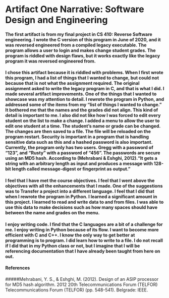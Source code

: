 # Artifact One Narrative: Software Design and Engineering

#### The first artifact is from my final project in CS 410: Reverse Software engineering. I wrote the C version of this program in June of 2020, and it was reversed engineered from a compiled legacy executable. The program allows a user to login and makes change student grades.  The program is riddled with design flaws, but it works exactly like the legacy program it was reversed engineered from.
#### I chose this artifact because it is riddled with problems. When I first wrote this program, I had a list of things that I wanted to change, but could not because that is not what the assignment required.  The original assignment asked to write the legacy program in C, and that is what I did. I made several artifact improvements. One of the things that I wanted to showcase was my attention to detail.  I rewrote the program in Python, and addressed some of the items from my “list of things I wanted to change.” It bothered me that the names and the grades did not align.  This kind of detail is important to me.  I also did not like how I was forced to edit every student on the list to make a change. I added a menu to allow the user to edit one student at a time.  The student’s name or grade can be changed.  The changes are then saved to a file.  The file will be reloaded on the program restart.  Security is important in a program that is handling sensitive data such as this and a hashed password is also important.  Currently, the program only has two users.  Gregg with a password of “123”, and “Rusty” with a password of “456”.  The passwords are secure using an MD5 hash. According to (Mehrabani & Eshghi, 2012).“It gets a string with an arbitrary length as input and produces a message with 128-bit length called message-digest or fingerprint as output.”

#### I feel that I have met the course objectives.  I feel that I went above the objectives with all the enhancements that I made.  One of the suggestions was to Transfer a project into a different language.  I feel that I did that when I rewrote the program in Python.    I learned a significant amount in this project.  I learned to read and write data to and from files.  I was able to use this data to make decisions such as how many spaces should have between the name and grades on the menu.
#### I enjoy writing code. I find that the C languages are a bit of a challenge for me.  I enjoy writing in Python because of its flow.  I want to become more efficient with C and C++. I know the only way to get better at programming is to program.   I did learn how to write to a file.  I do not recall if I did that in my Python class or not, but I imagine that I will be referencing documentation that I have already been taught from here on out.

#### References
#####Mehrabani, Y. S., & Eshghi, M. (2012). Design of an ASIP processor for MD5 hash algorithm. 2012 20th Telecommunications Forum (TELFOR) Telecommunications Forum (TELFOR) (pp. 548-541). Belgrade: IEEE.

